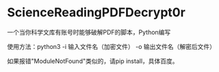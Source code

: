 # ScienceReadingPDFDecrypt0r
一个当你科学文库有账号时能够破解PDF的脚本，Python编写

使用方法：python3 -i 输入文件名（加密文件） -o 输出文件名（解密后文件）


如果报错"ModuleNotFound"类似的，请pip install，具体百度。
